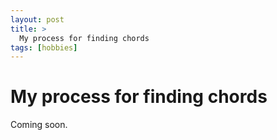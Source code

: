 ```yaml
---
layout: post
title: >
  My process for finding chords
tags: [hobbies]
---
```



# My process for finding chords

Coming soon.